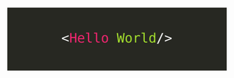 [![Header](https://github.com/Zelelo622/zelelo622/blob/main/assets/hello-world.jpg)](https://github.com/Zelelo622?tab=repositories)

